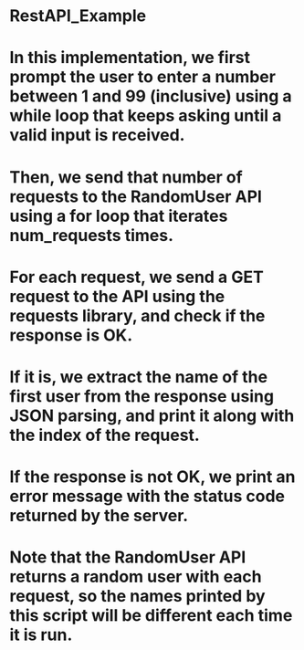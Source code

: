 # RestAPI_Example

# In this implementation, we first prompt the user to enter a number between 1 and 99 (inclusive) using a while loop that keeps asking until a valid input is received. 

# Then, we send that number of requests to the RandomUser API using a for loop that iterates num_requests times.

# For each request, we send a GET request to the API using the requests library, and check if the response is OK. 

# If it is, we extract the name of the first user from the response using JSON parsing, and print it along with the index of the request. 

# If the response is not OK, we print an error message with the status code returned by the server.

# Note that the RandomUser API returns a random user with each request, so the names printed by this script will be different each time it is run.
